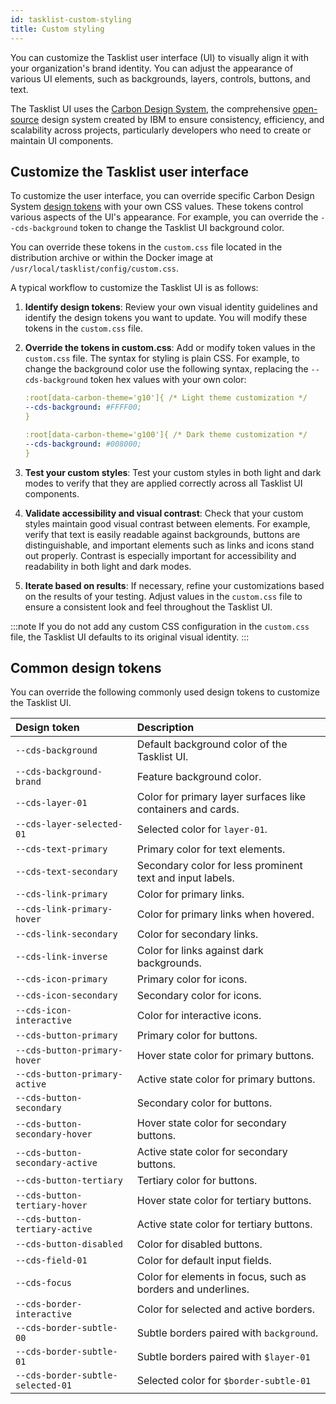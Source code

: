 ```yaml
---
id: tasklist-custom-styling
title: Custom styling
---
```


You can customize the Tasklist user interface (UI) to visually align it with your organization's brand identity. You can adjust the appearance of various UI elements, such as backgrounds, layers, controls, buttons, and text.

The Tasklist UI uses the [Carbon Design System](https://carbondesignsystem.com/), the comprehensive [open-source](https://github.com/carbon-design-system/carbon) design system created by IBM to ensure consistency, efficiency, and scalability across projects, particularly developers who need to create or maintain UI components.

## Customize the Tasklist user interface

To customize the user interface, you can override specific Carbon Design System [design tokens](https://carbondesignsystem.com/elements/color/tokens) with your own CSS values. These tokens control various aspects of the UI's appearance. For example, you can override the `--cds-background` token to change the Tasklist UI background color.

You can override these tokens in the `custom.css` file located in the distribution archive or within the Docker image at `/usr/local/tasklist/config/custom.css`.

A typical workflow to customize the Tasklist UI is as follows:

1. **Identify design tokens**: Review your own visual identity guidelines and identify the design tokens you want to update. You will modify these tokens in the `custom.css` file.

2. **Override the tokens in custom.css**: Add or modify token values in the `custom.css` file. The syntax for styling is plain CSS. For example, to change the background color use the following syntax, replacing the `--cds-background` token hex values with your own color:

   ```yaml
   :root[data-carbon-theme='g10']{ /* Light theme customization */
   --cds-background: #FFFF00;
   }

   :root[data-carbon-theme='g100']{ /* Dark theme customization */
   --cds-background: #008000;
   }
   ```

3. **Test your custom styles**: Test your custom styles in both light and dark modes to verify that they are applied correctly across all Tasklist UI components.

4. **Validate accessibility and visual contrast**: Check that your custom styles maintain good visual contrast between elements. For example, verify that text is easily readable against backgrounds, buttons are distinguishable, and important elements such as links and icons stand out properly. Contrast is especially important for accessibility and readability in both light and dark modes.

5. **Iterate based on results**: If necessary, refine your customizations based on the results of your testing. Adjust values in the `custom.css` file to ensure a consistent look and feel throughout the Tasklist UI.

:::note
If you do not add any custom CSS configuration in the `custom.css` file, the Tasklist UI defaults to its original visual identity.
:::

## Common design tokens

You can override the following commonly used design tokens to customize the Tasklist UI.

| Design token                      | Description                                                  |
| :-------------------------------- | :----------------------------------------------------------- |
| `--cds-background`                | Default background color of the Tasklist UI.                 |
| `--cds-background-brand`          | Feature background color.                                    |
| `--cds-layer-01`                  | Color for primary layer surfaces like containers and cards.  |
| `--cds-layer-selected-01`         | Selected color for `layer-01`.                               |
| `--cds-text-primary`              | Primary color for text elements.                             |
| `--cds-text-secondary`            | Secondary color for less prominent text and input labels.    |
| `--cds-link-primary`              | Color for primary links.                                     |
| `--cds-link-primary-hover`        | Color for primary links when hovered.                        |
| `--cds-link-secondary`            | Color for secondary links.                                   |
| `--cds-link-inverse`              | Color for links against dark backgrounds.                    |
| `--cds-icon-primary`              | Primary color for icons.                                     |
| `--cds-icon-secondary`            | Secondary color for icons.                                   |
| `--cds-icon-interactive`          | Color for interactive icons.                                 |
| `--cds-button-primary`            | Primary color for buttons.                                   |
| `--cds-button-primary-hover`      | Hover state color for primary buttons.                       |
| `--cds-button-primary-active`     | Active state color for primary buttons.                      |
| `--cds-button-secondary`          | Secondary color for buttons.                                 |
| `--cds-button-secondary-hover`    | Hover state color for secondary buttons.                     |
| `--cds-button-secondary-active`   | Active state color for secondary buttons.                    |
| `--cds-button-tertiary`           | Tertiary color for buttons.                                  |
| `--cds-button-tertiary-hover`     | Hover state color for tertiary buttons.                      |
| `--cds-button-tertiary-active`    | Active state color for tertiary buttons.                     |
| `--cds-button-disabled`           | Color for disabled buttons.                                  |
| `--cds-field-01`                  | Color for default input fields.                              |
| `--cds-focus`                     | Color for elements in focus, such as borders and underlines. |
| `--cds-border-interactive`        | Color for selected and active borders.                       |
| `--cds-border-subtle-00`          | Subtle borders paired with `background`.                     |
| `--cds-border-subtle-01`          | Subtle borders paired with `$layer-01`                       |
| `--cds-border-subtle-selected-01` | Selected color for `$border-subtle-01`                       |
